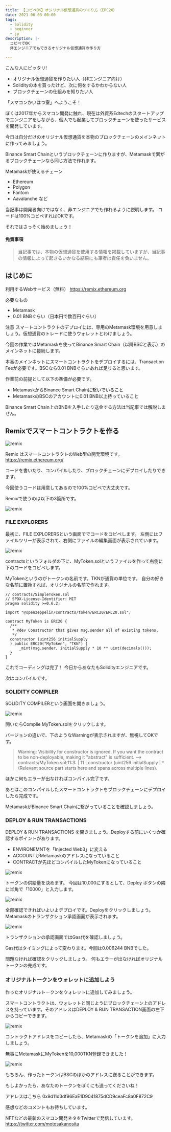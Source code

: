 ```yaml
---
title: 【コピペOK】オジリナル仮想通貨のつくり方（ERC20）
date: 2021-06-03 00:00
tags:
  - Solidity
  - beginner
  - jp
description: |-
  コピペでOK
  非エンジニアでもできるオリジナル仮想通貨の作り方

---
```


こんな人にピッタリ!

* オリジナル仮想通貨を作りたい人（非エンジニア向け）
* Solidityの本を買ったけど、次に何をするかわからない人
* ブロックチェーンの仕組みを知りたい人

「スマコンかいはつ室」へようこそ！

ぼくは2017年からスマコン開発に触れ、現在は外資系Edtechのスタートアップでエンジニアをしながら、個人でも起業してブロックチェーンを使ったサービスを開発しています。

今日は自分だけのオリジナル仮想通貨を本物のブロックチェーンのメインネットに作ってみましょう。

Binance Smart Chainというブロックチェーンに作りますが、Metamaskで繋がるブロックチェーンなら同じ方法で作れます。


Metamaskが使えるチェーン
* Ethereum
* Polygon
* Fantom
* Aavalanche
など

当記事は開発者向けではなく、非エンジニアでも作れるように説明します。
コードは100%コピペすればOKです。

それではさっそく始めましょう！

#### 免責事項
> 当記事では、本物の仮想通貨を使用する情報を掲載していますが、当記事の情報によって起きるいかなる結果にも筆者は責任を負いません。

## はじめに
利用するWebサービス（無料）
https://remix.ethereum.org

必要なもの
* Metamask
* 0.01 BNBぐらい（日本円で数百円ぐらい）

注意
スマートコントラクトのデプロイには、専用のMetamask環境を用意しましょう。仮想通貨のトレードに使うウォレットとわけましょう。

今回の作業ではMetamaskを使ってBinance Smart Chain（以降BSCと表示）のメインネットに接続します。

本番のメインネットにスマートコントラクトをデプロイするには、Transaction Feeが必要です。BSCなら0.01 BNBぐらいあれば足りると思います。

作業前の前提として以下の準備が必要です。

* MetamaskからBinance Smart Chainに繋いでいること
* MetamaskのBSCのアカウントに0.01 BNB以上持っていること

Binance Smart Chain上のBNBを入手したり送金する方法は当記事では解説しません。

## Remixでスマートコントラクトを作る

![remix](/media/original-token/remix-1.png)

Remix はスマートコントラクトのWeb型の開発環境です。
https://remix.ethereum.org/

コードを書いたり、コンパイルしたり、ブロックチェーンにデプロイしたりできます。

今回使うコードは用意してあるので100%コピペで大丈夫です。

Remixで使うのは以下の3箇所です。

![remix](/media/original-token/remix-2.png)

### FILE EXPLORERS

最初に、FILE EXPLORERSという画面ででコードをコピペします。
左側にはファイルツリーが表示されて、右側にファイルの編集画面が表示されています。

![remix](/media/original-token/remix-3.png)

contractsというフォルダの下に、MyToken.solというファイルを作って右側に下のコードをコピペします。

MyTokenというのがトークンの名前です。TKNが通貨の単位です。
自分の好きな名前に置換すれば、オリジナルの名前で作れます。

```
// contracts/SimpleToken.sol
// SPDX-License-Identifier: MIT
pragma solidity >=0.6.2;

import "@openzeppelin/contracts/token/ERC20/ERC20.sol";

contract MyToken is ERC20 {
  /**
   * @dev Constructor that gives msg.sender all of existing tokens.
   */
  constructor (uint256 initialSupply
  ) public ERC20("MyToken", "TKN") {
      _mint(msg.sender, initialSupply * 10 ** uint(decimals()));
  }
}
```

これでコーディングは完了！
今日からあなたもSolidityエンジニアです。

次はコンパイルです。

### SOLIDITY COMPILER
SOLIDITY COMPILERという画面を開きましょう。

![remix](/media/original-token/remix-4.png)

開いたらComplie MyToken.solをクリックします。

バージョンの違いで、下のようなWarningが表示されますが、無視してOKです。

<!-- ![remix](/media/original-token/remix-5.png) -->

> Warning: Visibility for constructor is ignored. If you want the contract to be non-deployable, making it "abstract" is sufficient. --> contracts/MyToken.sol:11:3: | 11 | constructor (uint256 initialSupply | ^ (Relevant source part starts here and spans across multiple lines).

ほかに何もエラーが出なければコンパイル完了です。

あとはこのコンパイルしたスマートコントラクトをブロックチェーンにデプロイしたら完成です。

MetamaskがBinance Smart Chainに繋がっていることを確認しましょう。

### DEPLOY & RUN TRANSACTIONS
DEPLOY & RUN TRANSACTIONS を開きましょう。Deployする前にいくつか確認するポイントがあります。

* ENVIRONEMNTを「Injected Web3」に変える
* ACCOUNTがMetamaskのアドレスになっていること
* CONTRACTが先ほどコンパイルしたMyTokenになっていること

![remix](/media/original-token/remix-6.png)

トークンの供給量を決めます。
今回は10,000にするとして、Deploy ボタンの隣に半角で「10000」と入力します。

![remix](/media/original-token/remix-7.png)

全部確認できればいよいよデプロイです。Deployをクリックしましょう。
Metamaskのトランザクション承認画面が表示されます。

![remix](/media/original-token/remix-8.gif)

トランザクションの承認画面ではGas代を確認しましょう。

Gas代はタイミングによって変わります。今回は0.006244 BNBでした。

問題なければ確認をクリックしましょう。
何もエラーが出なければオリジナルトークンの完成です。

### オリジナルトークンをウォレットに追加しよう
作ったオリジナルトークンをウォレットに追加してみましょう。

スマートコントラクトは、ウォレットと同じようにブロックチェーン上のアドレスを持っています。そのアドレスはDEPLOY & RUN TRANSACTION画面の左下からコピーできます。

![remix](/media/original-token/remix-9.png)

コントラクトアドレスをコピーしたら、Metamaskの「トークンを追加」に入力しましょう。

無事にMetamaskにMyTokenを10,000TKN登録できました！

![remix](/media/original-token/metamask-1.png)

もちろん、作ったトークンはBSCのほかのアドレスに送ることができます。

もしよかったら、あなたのトークンをぼくにも送ってくださいね！

アドレスはこちら
0x9d11d3df96EaE1D9041875dCD9ceaFc8a0F872C9

感想などのコメントもお待ちしています。


NFTなどの最新のスマコン開発ネタをTwitterで発信しています。
https://twitter.com/motosakanosita
